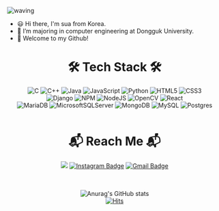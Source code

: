 ![waving](https://capsule-render.vercel.app/api?type=waving&height=200&text=sua-github!&fontAlign=80&fontAlignY=40&color=gradient)

- 😃 Hi there, I'm sua from Korea.
- 🌱 I’m majoring in computer engineering at Dongguk University.
- 🚀 Welcome to my Github!

<div align=center>
  <h1> 🛠 Tech Stack 🛠  </h1>
  
  ![C](https://img.shields.io/badge/c-%2300599C.svg?style=for-the-badge&logo=c&logoColor=white)
  ![C++](https://img.shields.io/badge/c++-%2300599C.svg?style=for-the-badge&logo=c%2B%2B&logoColor=white)
  ![Java](https://img.shields.io/badge/java-%23ED8B00.svg?style=for-the-badge&logo=java&logoColor=white)
  ![JavaScript](https://img.shields.io/badge/javascript-%23323330.svg?style=for-the-badge&logo=javascript&logoColor=%23F7DF1E)
  ![Python](https://img.shields.io/badge/python-3670A0?style=for-the-badge&logo=python&logoColor=ffdd54)
  ![HTML5](https://img.shields.io/badge/html5-%23E34F26.svg?style=for-the-badge&logo=html5&logoColor=white)
  ![CSS3](https://img.shields.io/badge/css3-%231572B6.svg?style=for-the-badge&logo=css3&logoColor=white)
  <br>
  ![Django](https://img.shields.io/badge/django-%23092E20.svg?style=for-the-badge&logo=django&logoColor=white)
  ![NPM](https://img.shields.io/badge/NPM-%23000000.svg?style=for-the-badge&logo=npm&logoColor=white)
  ![NodeJS](https://img.shields.io/badge/node.js-6DA55F?style=for-the-badge&logo=node.js&logoColor=white)
  ![OpenCV](https://img.shields.io/badge/opencv-%23white.svg?style=for-the-badge&logo=opencv&logoColor=white)
  ![React](https://img.shields.io/badge/react-%2320232a.svg?style=for-the-badge&logo=react&logoColor=%2361DAFB)
  <br>
  ![MariaDB](https://img.shields.io/badge/MariaDB-003545?style=for-the-badge&logo=mariadb&logoColor=white)
  ![MicrosoftSQLServer](https://img.shields.io/badge/Microsoft%20SQL%20Sever-CC2927?style=for-the-badge&logo=microsoft%20sql%20server&logoColor=white)
  ![MongoDB](https://img.shields.io/badge/MongoDB-%234ea94b.svg?style=for-the-badge&logo=mongodb&logoColor=white)
  ![MySQL](https://img.shields.io/badge/mysql-%2300f.svg?style=for-the-badge&logo=mysql&logoColor=white)
  ![Postgres](https://img.shields.io/badge/postgres-%23316192.svg?style=for-the-badge&logo=postgresql&logoColor=white)
  <br><br>
  
  <h1> 📬 Reach Me 📬  </h1>
  
  <a href="https://github.com/sua1223" target="_blank"><img src="https://img.shields.io/badge/github-000000?style=flat-square&logo=Github&logoColor=white"/></a>
[![Instagram Badge](https://img.shields.io/badge/-Instagram-dd2a7b?style=flat-square&logo=instagram&logoColor=white&link=https://www.instagram.com/sua_1223/)](https://www.instagram.com/sua_1223/) 
[![Gmail Badge](https://img.shields.io/badge/-Gmail-d14836?style=flat-square&logo=Gmail&logoColor=white&link=mailto:sooa9918@dgu.ac.kr)](mailto:sooa9918@dgu.ac.kr)

  <br><br>
  ![Anurag's GitHub stats](https://github-readme-stats.vercel.app/api?username=sua1223&show_icons=true&theme=buefy)<br>
  [![Hits](https://hits.seeyoufarm.com/api/count/incr/badge.svg?url=https://github.com/sua1223)](https://hits.seeyoufarm.com) 
  
</div>
  
